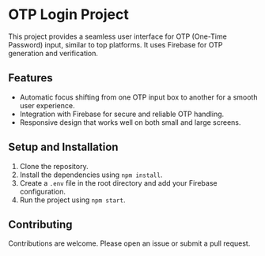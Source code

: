 # OTP Login Project

This project provides a seamless user interface for OTP (One-Time Password) input, similar to top platforms. It uses Firebase for OTP generation and verification.

## Features

- Automatic focus shifting from one OTP input box to another for a smooth user experience.
- Integration with Firebase for secure and reliable OTP handling.
- Responsive design that works well on both small and large screens.



## Setup and Installation

1. Clone the repository.
2. Install the dependencies using `npm install`.
3. Create a `.env` file in the root directory and add your Firebase configuration.
4. Run the project using `npm start`.

## Contributing

Contributions are welcome. Please open an issue or submit a pull request.


